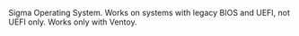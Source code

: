Sigma Operating System. Works on systems with legacy BIOS and UEFI, not UEFI only. Works only with Ventoy.
